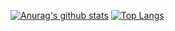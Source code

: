 [![Anurag's github stats](https://github-readme-stats.vercel.app/api?username=ELUM)](https://github.com/anuraghazra/github-readme-stats)
[![Top Langs](https://github-readme-stats.vercel.app/api/top-langs/?username=ELUM&layout=compact)](https://github.com/anuraghazra/github-readme-stats)
